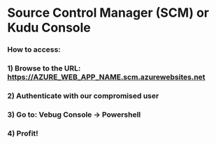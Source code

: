 # Source Control Manager (SCM) or Kudu Console

### How to access:

### 1) Browse to the URL: https://AZURE_WEB_APP_NAME.scm.azurewebsites.net

### 2) Authenticate with our compromised user

### 3) Go to: Vebug Console -> Powershell

### 4) Profit!
